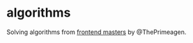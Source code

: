# algorithms

Solving algorithms from [frontend masters](https://frontendmasters.com/courses/algorithms/linear-search-kata-setup) by @ThePrimeagen.
